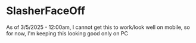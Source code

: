 # SlasherFaceOff

As of 3/5/2025 - 12:00am, I cannot get this to work/look well on mobile, so for now, I'm keeping this looking good only on PC
